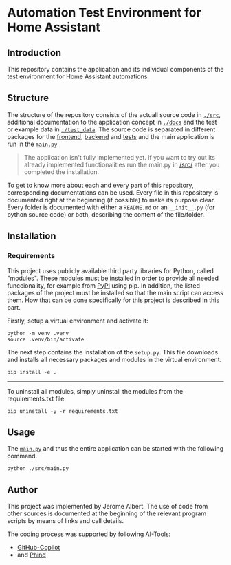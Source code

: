 # Automation Test Environment for Home Assistant

## Introduction

This repository contains the application and its individual components of the test environment for Home Assistant automations.

## Structure

The structure of the repository consists of the actuall source code in [`./src`](https://github.com/JeroPluy/Automation_test_env/tree/main/src), additional documentation to the application concept in [`./docs`](https://github.com/JeroPluy/Automation_test_env/tree/main/docs) and the test or example data in [`./test_data`](https://github.com/JeroPluy/Automation_test_env/tree/main/test_data). The source code is separated in different packages for the [frontend](https://github.com/JeroPluy/Automation_test_env/tree/main/src/backend), [backend](https://github.com/JeroPluy/Automation_test_env/tree/main/src/backend) and [tests](https://github.com/JeroPluy/Automation_test_env/tree/main/src/test) and the main application is run in the [`main.py`](https://github.com/JeroPluy/Automation_test_env/blob/main/src/main.py)

> The application isn't fully implemented yet. If you want to try out its already implemented functionalities run the main.py in [/src/](https://github.com/JeroPluy/Automation_test_env/tree/main/src) after you completed the installation.

To get to know more about each and every part of this repository, corresponding documentations can be used. Every file in this repository is documented right at the beginning (if possible) to make its purpose clear. Every folder is documented with either a `README.md` or an `__init__.py` (for python source code) or both, describing the content of the file/folder.

## Installation

### Requirements

This project uses publicly available third party libraries for Python, called "modules". These modules must be installed in order to provide all needed funccionality, for example from [PyPI](https://pypi.org/) using pip. In addition, the listed packages of the project must be installed so that the main script can access them. How that can be done specifically for this project is described in this part.

Firstly, setup a virtual environment and activate it:

```shell
python -m venv .venv
source .venv/bin/activate
```

The next step contains the installation of the `setup.py`. This file downloads and installs all necessary packages and modules in the virtual environment.

```shell
pip install -e .
```

---

To uninstall all modules, simply uninstall the modules from the requirements.txt file

```shell
pip uninstall -y -r requirements.txt
```

## Usage

The [`main.py`](https://github.com/JeroPluy/Automation_test_env/blob/main/src/main.py) and thus the entire application can be started with the following command.

```shell
python ./src/main.py
```

## Author

This project was implemented by Jerome Albert. The use of code from other sources is documented at the beginning of the relevant program scripts by means of links and call details.

The coding process was supported by following AI-Tools:

- [GitHub-Copilot](https://github.com/features/copilot)
- and [Phind](https://www.phind.com)
